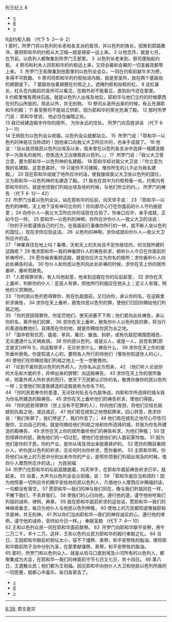 ﻿





 列王纪上 8




* [<](bible/1KI07.md)
* [8](bible/1KI.md)
* [>](bible/1KI09.md)



 
8运约柜入殿 （代下 5· 2— 6· 2）  
1 那时，所罗门将以色列的长老和各支派的首领，并以色列的族长，招聚到耶路撒冷，要把耶和华的约柜从大卫城—就是锡安—运上来。 
2 以他念月，就是七月，在节前，以色列人都聚集到所罗门王那里。 
3  以色列长老来到，祭司便抬起约柜， 
4 祭司和利未人将耶和华的约柜运上来，又将会幕和会幕的一切圣器具都带上来。 
5  所罗门王和聚集到他那里的以色列全会众，一同在约柜前献牛羊为祭，多得不可胜数。 
6 祭司将耶和华的约柜抬进内殿，就是至圣所，放在两个基路伯的翅膀底下。 
7 基路伯张着翅膀在约柜之上，遮掩约柜和抬柜的杠。 
8 这杠甚长，杠头在内殿前的圣所可以看见，在殿外却不能看见，直到如今还在那里。 
9 约柜里惟有两块石版，就是以色列人出埃及地后，耶和华与他们立约的时候摩西在何烈山所放的。除此以外，并无别物。 
10 祭司从圣所出来的时候，有云充满耶和华的殿； 
11 甚至祭司不能站立供职，因为耶和华的荣光充满了殿。 
12 那时所罗门说： 耶和华曾说， 他必住在幽暗之处。  
13 我已经建造殿宇作你的居所， 为你永远的住处。 所罗门向百姓讲话 （代下 6· 3— 11）  
14 王转脸为以色列会众祝福，以色列会众就都站立。 
15  所罗门说：「耶和华—以色列的神是应当称颂的！因他亲口向我父大卫所应许的，也亲手成就了。 
16 他说：『自从我领我民以色列出埃及以来，我未曾在以色列各支派中选择一城建造殿宇—为我名的居所，但拣选大卫治理我民以色列。』」 
17  所罗门说：「我父大卫曾立意，要为耶和华—以色列神的名建殿。 
18 耶和华却对我父大卫说：『你立意为我的名建殿，这意思甚好。 
19 只是你不可建殿，惟你所生的儿子必为我名建殿。』 
20 现在耶和华成就了他所应许的话，使我接续我父大卫坐以色列的国位，又为耶和华—以色列神的名建造了殿。 
21 我也在其中为约柜预备一处。约柜内有耶和华的约，就是他领我们列祖出埃及地的时候，与他们所立的约。」 所罗门的祷告 （代下 6· 12— 42）  
22  所罗门当着以色列会众，站在耶和华的坛前，向天举手说： 
23 「耶和华—以色列的神啊，天上地下没有神可比你的！你向那尽心行在你面前的仆人守约施慈爱； 
24 向你仆人—我父大卫所应许的话现在应验了。你亲口应许，亲手成就，正如今日一样。 
25 耶和华—以色列的神啊，你所应许你仆人—我父大卫的话说：『你的子孙若谨慎自己的行为，在我面前行事像你所行的一样，就不断人坐以色列的国位。』现在求你应验这话。 
26  以色列的神啊，求你成就向你仆人—我父大卫所应许的话。  
27 「神果真住在地上吗？看哪，天和天上的天尚且不足你居住的，何况我所建的这殿呢？ 
28 惟求耶和华—我的神垂顾仆人的祷告祈求，俯听仆人今日在你面前的祈祷呼吁。 
29 愿你昼夜看顾这殿，就是你应许立为你名的居所；求你垂听仆人向此处祷告的话。 
30 你仆人和你民以色列向此处祈祷的时候，求你在天上你的居所垂听，垂听而赦免。  
31 「人若得罪邻舍，有人叫他起誓，他来到这殿在你的坛前起誓， 
32 求你在天上垂听，判断你的仆人：定恶人有罪，照他所行的报应在他头上；定义人有理，照他的义赏赐他。  
33 「你的民以色列若得罪你，败在仇敌面前，又归向你，承认你的名，在这殿里祈求祷告， 
34 求你在天上垂听，赦免你民以色列的罪，使他们归回你赐给他们列祖之地。  
35 「你的民因得罪你，你惩罚他们，使天闭塞不下雨；他们若向此处祷告，承认你的名，离开他们的罪， 
36 求你在天上垂听，赦免你仆人以色列民的罪，将当行的善道指教他们，且降雨在你的地，就是你赐给你民为业之地。  
37 「国中若有饥荒、瘟疫、旱风、霉烂、蝗虫、蚂蚱，或有仇敌犯境围困城邑，无论遭遇什么灾祸疾病， 
38 你的民以色列，或是众人，或是一人，自觉有罪[原文是灾](#FN 1)，向这殿举手，无论祈求什么，祷告什么， 
39 求你在天上你的居所垂听赦免。你是知道人心的，要照各人所行的待他们（惟有你知道世人的心）， 
40 使他们在你赐给我们列祖之地上一生一世敬畏你。  
41 「论到不属你民以色列的外邦人，为你名从远方而来， 
42 （他们听人论说你的大名和大能的手，并伸出来的膀臂）向这殿祷告， 
43 求你在天上你的居所垂听，照着外邦人所祈求的而行，使天下万民都认识你的名，敬畏你像你的民以色列一样；又使他们知道我建造的这殿是称为你名下的。  
44 「你的民若奉你的差遣，无论往何处去与仇敌争战，向耶和华所选择的城与我为你名所建造的殿祷告， 
45 求你在天上垂听他们的祷告祈求，使他们得胜。  
46 「你的民若得罪你（世上没有不犯罪的人），你向他们发怒，将他们交给仇敌掳到仇敌之地，或远或近， 
47 他们若在掳到之地想起罪来，回心转意，恳求你说：『我们有罪了，我们悖逆了，我们作恶了』； 
48 他们若在掳到之地尽心尽性归服你，又向自己的地，就是你赐给他们列祖之地和你所选择的城，并我为你名所建造的殿祷告， 
49 求你在天上你的居所垂听他们的祷告祈求，为他们伸冤； 
50 饶恕得罪你的民，赦免他们的一切过犯，使他们在掳他们的人面前蒙怜恤。 
51 因为他们是你的子民，你的产业，是你从埃及领出来脱离铁炉的。 
52 愿你的眼目看顾仆人，听你民以色列的祈求，无论何时向你祈求，愿你垂听。 
53 主耶和华啊，你将他们从地上的万民中分别出来作你的产业，是照你领我们列祖出埃及的时候，借你仆人摩西所应许的话。」 为民祝福  
54  所罗门在耶和华的坛前屈膝跪着，向天举手，在耶和华面前祷告祈求已毕，就起来， 
55 站着，大声为以色列全会众祝福，说： 
56 「耶和华是应当称颂的！因为他照着一切所应许的赐平安给他的民以色列人，凡借他仆人摩西应许赐福的话，一句都没有落空。 
57 愿耶和华—我们的神与我们同在，像与我们列祖同在一样，不撇下我们，不丢弃我们， 
58 使我们的心归向他，遵行他的道，谨守他吩咐我们列祖的诫命、律例、典章。 
59 我在耶和华面前祈求的这些话，愿耶和华—我们的神昼夜垂念，每日为他仆人与他民以色列伸冤， 
60 使地上的万民都知道惟独耶和华是神，并无别神。 
61 所以你们当向耶和华—我们的神存诚实的心，遵行他的律例，谨守他的诫命，至终如今日一样。」 奉献圣殿 （代下 7· 4— 10）  
62 王和以色列众民一同在耶和华面前献祭。 
63  所罗门向耶和华献平安祭，用牛二万二千，羊十二万。这样，王和以色列众民为耶和华的殿行奉献之礼。 
64 当日，王因耶和华殿前的铜坛太小，容不下燔祭、素祭，和平安祭牲的脂油，便将耶和华殿前院子当中分别为圣，在那里献燔祭、素祭，和平安祭牲的脂油。  
65 那时，所罗门和以色列众人，就是从哈马口直到埃及小河所有的以色列人，都聚集成为大会，在耶和华—我们的神面前守节七日又七日，共十四日。 
66 第八日，王遣散众民；他们都为王祝福。因见耶和华向他仆人大卫和他民以色列所施的一切恩惠，就都心中喜乐，各归各家去了。 
* [<](bible/1KI07.md)
* [8](bible/1KI.md)
* [>](bible/1KI09.md)





---


[8:38:](#V38)
原文是灾




---









